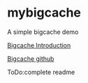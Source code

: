 # mybigcache
A simple bigcache demo

[Bigcache Introduction](https://allegro.tech/2016/03/writing-fast-cache-service-in-go.html)

[Bigcache github](https://github.com/allegro/bigcache)

ToDo:complete readme